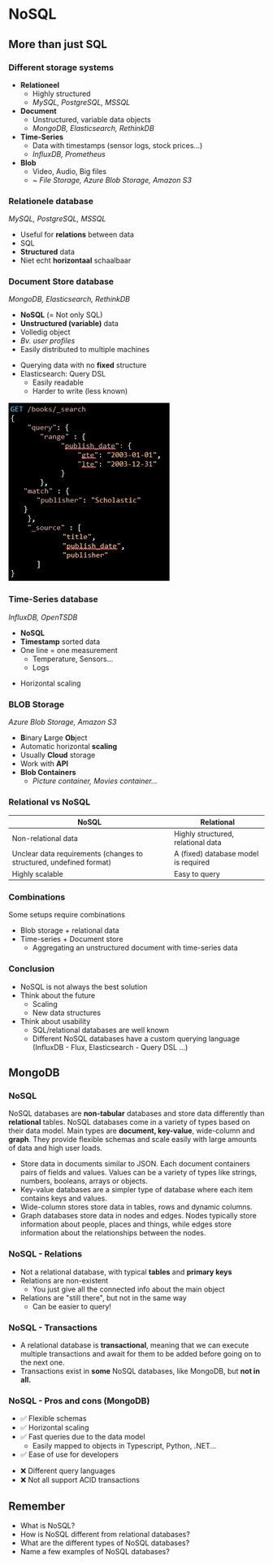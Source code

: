 # NoSQL
## More than just SQL
### Different storage systems
- **Relationeel**
  - Highly structured
  - *MySQL, PostgreSQL, MSSQL*
- **Document**
  - Unstructured, variable data objects
  - *MongoDB, Elasticsearch, RethinkDB*
- **Time-Series**
  - Data with timestamps (sensor logs, stock prices...)
  - *InfluxDB, Prometheus*
- **Blob**
  - Video, Audio, Big files
  - *~ File Storage, Azure Blob Storage, Amazon S3*

### Relationele database
*MySQL, PostgreSQL, MSSQL*
- Useful for **relations** between data
- SQL
- **Structured** data
- Niet echt **horizontaal** schaalbaar

### Document Store database
*MongoDB, Elasticsearch, RethinkDB*
- **NoSQL** (= Not only SQL)
- **Unstructured (variable)** data
- Volledig object
- *Bv. user profiles*
- Easily distributed to multiple machines

+ Querying data with no **fixed** structure
+ Elasticsearch: Query DSL
  + Easily readable
  + Harder to write (less known)


![picture 1](images/e706b7781a8d269d4fc601b0e072fc50db95575c2717c5af2da8c39870598542.png)

### Time-Series database
*InfluxDB, OpenTSDB*
- **NoSQL**
- **Timestamp** sorted data
- One line = one measurement
  - Temperature, Sensors...
  - Logs

+ Horizontal scaling


### BLOB Storage
*Azure Blob Storage, Amazon S3*
- **B**inary **L**arge **Ob**ject
- Automatic horizontal **scaling**
- Usually **Cloud** storage
- Work with **API**
- **Blob Containers**
  - *Picture container, Movies container...*

### Relational vs NoSQL
| NoSQL | Relational |
| -- | -- |
| Non-relational data | Highly structured, relational data |
| Unclear data requirements (changes to structured, undefined format) | A (fixed) database model is required |
| Highly scalable | Easy to query |

### Combinations
Some setups require combinations
- Blob storage + relational data
- Time-series + Document store
  - Aggregating an unstructured document with time-series data

### Conclusion
- NoSQL is not always the best solution
- Think about the future
  - Scaling
  - New data structures
- Think about usability
  - SQL/relational databases are well known
  - Different NoSQL databases have a custom querying language (InfluxDB - Flux, Elasticsearch - Query DSL ...)

## MongoDB
### NoSQL
NoSQL databases are **non-tabular** databases and store data differently than **relational** tables. NoSQL databases come in a variety of types based on their data model. Main types are **document, key-value**, wide-column and **graph**. They provide flexible schemas and scale easily with large amounts of data and high user loads.

- Store data in documents similar to JSON. Each document containers pairs of fields and values. Values can be a variety of types like strings, numbers, booleans, arrays or objects.
- Key-value databases are a simpler type of database where each item contains keys and values.
- Wide-column stores store data in tables, rows and dynamic columns.
- Graph databases store data in nodes and edges. Nodes typically store information about people, places and things, while edges store information about the relationships between the nodes.

### NoSQL - Relations
- Not a relational database, with typical **tables** and **primary keys**
- Relations are non-existent
  - You just give all the connected info about the main object
- Relations are "still there", but not in the same way
  - Can be easier to query!

### NoSQL - Transactions
- A relational database is **transactional**, meaning that we can execute multiple transactions and await for them to be added before going on to the next one.
- Transactions exist in **some** NoSQL databases, like MongoDB, but **not in all.**

### NoSQL - Pros and cons (MongoDB)
- ✅ Flexible schemas
- ✅ Horizontal scaling
- ✅ Fast queries due to the data model
  - Easily mapped to objects in Typescript, Python, .NET...
- ✅ Ease of use for developers

+ ❌ Different query languages
+ ❌ Not all support ACID transactions

## Remember
- What is NoSQL?
- How is NoSQL different from relational databases?
- What are the different types of NoSQL databases?
- Name a few examples of NoSQL databases?
